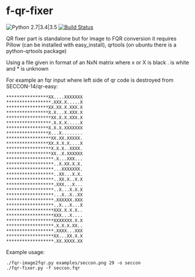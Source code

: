 f-qr-fixer
=========

![Python 2.7|3.4|3.5](https://img.shields.io/badge/python-2.7%7C3.4%7C3.5-blue.svg) [![Build Status](https://travis-ci.org/fmakdemir/f-qr-fixer.svg?branch=master)](https://travis-ci.org/Fmakdemir/f-qr-fixer)

QR fixer part is standalone but for image to FQR conversion it requires Pillow (can be installed with easy_install), qrtools (on ubuntu there is a python-qrtools package)

Using a file given in format of an NxN matrix where x or X is black . is white and * is unknown

For example an fqr input where left side of qr code is destroyed from SECCON-14/qr-easy:

```
****************XX....XXXXXXX
*****************.XXX.X.....X
****************XX.XX.X.XXX.X
****************X.X...X.XXX.X
*****************XX.X.X.XXX.X
*****************.X.X.X.....X
****************X.X.X.XXXXXXX
****************X...X........
*****************XX.XX.XXXXX.
****************XX.X.X.X....X
*****************X.X.X..XXXX.
*****************XX..X.XXXXXX
******************.X...XXX...
******************..X.XX.X.X.
******************...XXXXXXX.
******************..XX...X.X.
******************..XX.X..X.X
******************.XXX...X...
******************..X...X.X.X
******************...X..X..XX
******************.XXXXXX.XXX
******************..X...X...X
******************XXX.X.X.X..
******************XXX...X....
******************XXXXXXX.X.X
******************.X.X.X.XX..
******************.XXXX...XXX
******************XX...XX.X.X
******************.XX.XXXX.XX
```


Example usage:
```
./fqr-image2fqr.py examples/seccon.png 29 -o seccon
./fqr-fixer.py -f seccon.fqr
```
